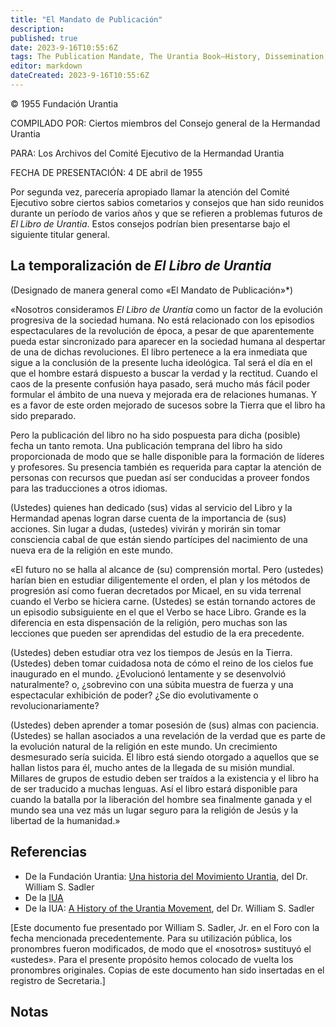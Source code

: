 ```yaml
---
title: "El Mandato de Publicación"
description: 
published: true
date: 2023-9-16T10:55:6Z
tags: The Publication Mandate, The Urantia Book—History, Dissemination, IUA, Journal, article
editor: markdown
dateCreated: 2023-9-16T10:55:6Z
---
```


<p class="v-card v-sheet theme--light gray lighten-3 px-2">© 1955 Fundación Urantia</p>

COMPILADO POR: Ciertos miembros del Consejo general de la Hermandad Urantia

PARA: Los Archivos del Comité Ejecutivo de la Hermandad Urantia

FECHA DE PRESENTACIÓN: 4 DE abril de 1955

Por segunda vez, parecería apropiado llamar la atención del Comité Ejecutivo sobre ciertos sabios cometarios y consejos que han sido reunidos durante un período de varios años y que se refieren a problemas futuros de _El Libro de Urantia_. Estos consejos podrían bien presentarse bajo el siguiente titular general.

## La temporalización de _El Libro de Urantia_

(Designado de manera general como «El Mandato de Publicación»\*)

«Nosotros consideramos _El Libro de Urantia_ como un factor de la evolución progresiva de la sociedad humana. No está relacionado con los episodios espectaculares de la revolución de época, a pesar de que aparentemente pueda estar sincronizado para aparecer en la sociedad humana al despertar de una de dichas revoluciones. El libro pertenece a la era inmediata que sigue a la conclusión de la presente lucha ideológica. Tal será el día en el que el hombre estará dispuesto a buscar la verdad y la rectitud. Cuando el caos de la presente confusión haya pasado, será mucho más fácil poder formular el ámbito de una nueva y mejorada era de relaciones humanas. Y es a favor de este orden mejorado de sucesos sobre la Tierra que el libro ha sido preparado.

Pero la publicación del libro no ha sido pospuesta para dicha (posible) fecha un tanto remota. Una publicación temprana del libro ha sido proporcionada de modo que se halle disponible para la formación de líderes y profesores. Su presencia también es requerida para captar la atención de personas con recursos que puedan así ser conducidas a proveer fondos para las traducciones a otros idiomas.

(Ustedes) quienes han dedicado (sus) vidas al servicio del Libro y la Hermandad apenas logran darse cuenta de la importancia de (sus) acciones. Sin lugar a dudas, (ustedes) vivirán y morirán sin  tomar consciencia cabal de que están siendo partícipes del nacimiento de una nueva era de la religión en este mundo.

«El futuro no se halla al alcance de (su) comprensión mortal. Pero (ustedes) harían bien en estudiar diligentemente el orden, el plan y los métodos de progresión así como fueran decretados por Micael,  en su vida terrenal cuando el Verbo se hiciera carne. (Ustedes) se están tornando actores de un episodio subsiguiente en el que el Verbo se hace Libro. Grande es la diferencia en esta dispensación de la religión, pero muchas son las lecciones que pueden ser  aprendidas del estudio de la era precedente.

(Ustedes) deben estudiar otra vez los tiempos de Jesús en la Tierra. (Ustedes) deben tomar cuidadosa nota de cómo el reino de los cielos fue inaugurado en el mundo. ¿Evolucionó lentamente y se desenvolvió naturalmente? o, ¿sobrevino con una súbita muestra de fuerza y una espectacular exhibición de poder? ¿Se dio evolutivamente o revolucionariamente?

(Ustedes) deben aprender a tomar posesión de (sus) almas con paciencia. (Ustedes) se hallan asociados a una revelación de la verdad que es parte de la evolución natural de la religión en este mundo. Un crecimiento desmesurado sería suicida. El libro está siendo otorgado a aquellos que se hallan listos para él, mucho antes de la llegada de su misión mundial. Millares de grupos de estudio deben ser traídos a la existencia y el libro ha de ser traducido a muchas lenguas. Así el libro estará disponible para cuando la batalla por la liberación del hombre sea finalmente ganada y el mundo sea una vez más un lugar seguro para la religión de Jesús y la libertad de la humanidad.»

## Referencias

- De la Fundación Urantia: [Una historia del Movimiento Urantia](https://www.urantia.org/urantia-foundation/history), del Dr. William S. Sadler
- De la [IUA](https://urantia-association.org/quienes-somos/gobernanza-y-politicas/el-mandato-de-publicacion/?lang=es)
- De la IUA: [A History of the Urantia Movement](https://urantia-association.org/historia-del-movimiento-urantia/?lang=es), del Dr. William S. Sadler

\[Este documento fue presentado por William S. Sadler, Jr. en el Foro con la fecha  mencionada precedentemente. Para su utilización pública, los pronombres fueron modificados, de modo que el «nosotros» sustituyó el «ustedes». Para el presente propósito hemos colocado de vuelta los pronombres originales. Copias de este documento han sido insertadas en el registro de Secretaria.\]

## Notas

[^1]: En [Una historia del Movimiento Urantia](http://urantia-association.org/urantia-movement-history/), por el Dr. William S. Sadler, este mensaje se titula El Mandato de Publicación.


